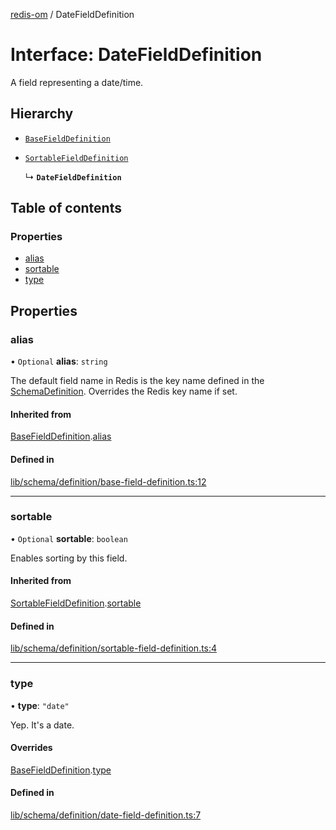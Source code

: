 [redis-om](../README.md) / DateFieldDefinition

# Interface: DateFieldDefinition

A field representing a date/time.

## Hierarchy

- [`BaseFieldDefinition`](BaseFieldDefinition.md)

- [`SortableFieldDefinition`](SortableFieldDefinition.md)

  ↳ **`DateFieldDefinition`**

## Table of contents

### Properties

- [alias](DateFieldDefinition.md#alias)
- [sortable](DateFieldDefinition.md#sortable)
- [type](DateFieldDefinition.md#type)

## Properties

### alias

• `Optional` **alias**: `string`

The default field name in Redis is the key name defined in the
[SchemaDefinition](../README.md#schemadefinition). Overrides the Redis key name if set.

#### Inherited from

[BaseFieldDefinition](BaseFieldDefinition.md).[alias](BaseFieldDefinition.md#alias)

#### Defined in

[lib/schema/definition/base-field-definition.ts:12](https://github.com/redis/redis-om-node/blob/9708a58/lib/schema/definition/base-field-definition.ts#L12)

___

### sortable

• `Optional` **sortable**: `boolean`

Enables sorting by this field.

#### Inherited from

[SortableFieldDefinition](SortableFieldDefinition.md).[sortable](SortableFieldDefinition.md#sortable)

#### Defined in

[lib/schema/definition/sortable-field-definition.ts:4](https://github.com/redis/redis-om-node/blob/9708a58/lib/schema/definition/sortable-field-definition.ts#L4)

___

### type

• **type**: ``"date"``

Yep. It's a date.

#### Overrides

[BaseFieldDefinition](BaseFieldDefinition.md).[type](BaseFieldDefinition.md#type)

#### Defined in

[lib/schema/definition/date-field-definition.ts:7](https://github.com/redis/redis-om-node/blob/9708a58/lib/schema/definition/date-field-definition.ts#L7)
